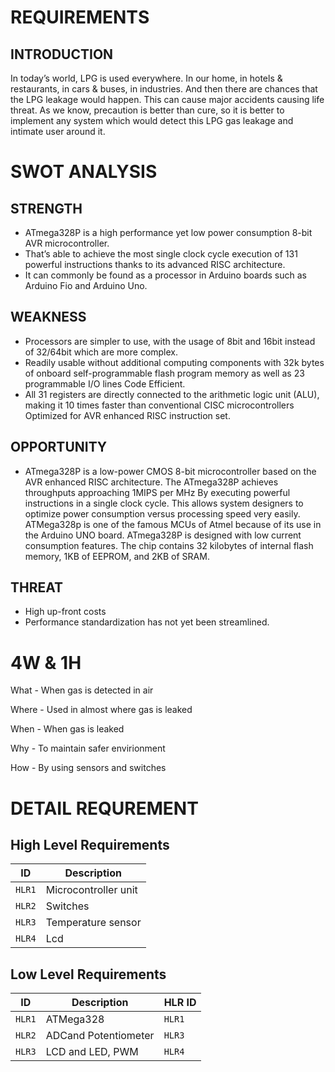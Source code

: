 # REQUIREMENTS
## INTRODUCTION
In today’s world, LPG is used everywhere. In our home, in hotels & restaurants, in cars & buses, in industries. And then there are chances that the LPG leakage would happen. This can cause major accidents causing life threat. As we know, precaution is better than cure, so it is better to implement any system which would detect this LPG gas leakage and intimate user around it.
# SWOT ANALYSIS
## STRENGTH
- ATmega328P is a high performance yet low power consumption 8-bit AVR microcontroller.
- That’s able to achieve the most single clock cycle execution of 131 powerful instructions thanks to its advanced RISC architecture.
- It can commonly be found as a processor in Arduino boards such as Arduino Fio and Arduino Uno.
## WEAKNESS
- Processors are simpler to use, with the usage of 8bit and 16bit instead of 32/64bit which are more complex.
- Readily usable without additional computing components with 32k bytes of onboard self-programmable flash program memory as well as 23 programmable I/O lines Code Efficient.
- All 31 registers are directly connected to the arithmetic logic unit (ALU), making it 10 times faster than conventional CISC microcontrollers
Optimized for AVR enhanced RISC instruction set.
## OPPORTUNITY
- ATmega328P is a low-power CMOS 8-bit microcontroller based on the AVR enhanced RISC architecture. The ATmega328P achieves throughputs approaching 1MIPS per MHz By executing powerful instructions in a single clock cycle. This allows system designers to optimize power consumption versus processing speed very easily. ATMega328p is one of the famous MCUs of Atmel because of its use in the Arduino UNO board. ATmega328P is designed with low current consumption features. The chip contains 32 kilobytes of internal flash memory, 1KB of EEPROM, and 2KB of SRAM.
## THREAT
- High up-front costs
- Performance standardization has not yet been streamlined.
# 4W & 1H
What - When gas is detected in air

Where - Used in almost where gas is leaked

When - When gas is leaked

Why - To maintain safer envirionment

How - By using sensors and switches
# DETAIL REQUREMENT

## High Level Requirements

| ID | Description |
| ------------- | ------------- |
| `HLR1`  | Microcontroller unit  |
| `HLR2` | Switches |
| `HLR3`  | Temperature sensor  |
| `HLR4`  | Lcd |
## Low Level Requirements
| ID | Description | HLR ID|
| ------------- | ------------- |------------- |
| `HLR1`  | ATMega328  |`HLR1`|
| `HLR2`  | ADCand Potentiometer |`HLR3` |
| `HLR3`  | LCD and LED, PWM |`HLR4`|

